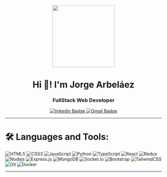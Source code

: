

<div id="header" align="center">
  <img src="https://media.giphy.com/media/bGgsc5mWoryfgKBx1u/giphy.gif" width="200" />
  <h1 align="center"> Hi 👋! I'm Jorge Arbeláez </h1>
  <h3 align="center"><strong>FullStack Web Developer</strong></h3>
</div>
<div id="badges" align="center">
    <a href="https://www.linkedin.com/in/jorge-arbelaez">
      <img src="https://img.shields.io/badge/-LinkedIn-blue?style=flat&logo=Linkedin&logoColor=white" alt="linkedin Badge" />
    </a>
    <a href="mailto:jorge.a.arbelaez.c@gmail.com">
      <img src="https://img.shields.io/badge/-Gmail-c14438?style=flat&logo=Gmail&logoColor=white" alt="Gmail Badge" />
    </a>  
</div>
    
---    
# 🛠️ Languages and Tools:
![HTML5](https://img.shields.io/badge/-HTML5-333333?style=flat&logo=HTML5)
![CSS3](https://img.shields.io/badge/-CSS3-black?style=flat-square&logo=css3)
![JavaScript](https://img.shields.io/badge/-JavaScript-black?style=flat-square&logo=javascript)
![Python](https://img.shields.io/badge/Python-333333?style=flat&logo=python&logoColor=white)
![TypeScript](https://img.shields.io/badge/-TypeScript-333333?style=flat&logo=TypeScript)
![React](https://img.shields.io/badge/-React-black?style=flat-square&logo=React)
![Redux](https://img.shields.io/badge/-Redux-black?style=flat-square&logo=Redux)
![Nodejs](https://img.shields.io/badge/-Nodejs-black?style=flat-square&logo=Node.js)
![Express.js](https://img.shields.io/badge/-Express-black?style=flat-square&logo=expressjs)
![MongoDB](https://img.shields.io/badge/-MongoDB-black?style=flat-square&logo=mongodb)
![Socket.io](https://img.shields.io/badge/-Socket-black?style=flat-square&logo=socket.io)
![Bootstrap](https://img.shields.io/badge/-Bootstrap-black?style=flat-square&logo=bootstrap)
![TailwindCSS](https://img.shields.io/badge/-TailwindCSS-333333?style=flat&logo=tailwindcss)
![Git](https://img.shields.io/badge/-Git-black?style=flat-square&logo=git)
![Docker](https://img.shields.io/badge/-Docker-333333?style=flat&logo=docker)


      
 ---
<!--
 ### My stats :
      
[![GitHub Streak](http://github-readme-streak-stats.herokuapp.com?user=jorgearbelaez&theme=Javascript&hide_border=true)](https://git.io/streak-stats)
      
-->
      

      
 
<!--
**jorgearbelaez/jorgearbelaez** is a ✨ _special_ ✨ repository because its `README.md` (this file) appears on your GitHub profile.

Here are some ideas to get you started:

- 🔭 I’m currently working on ...
- 🌱 I’m currently learning ...
- 👯 I’m looking to collaborate on ...
- 🤔 I’m looking for help with ...
- 💬 Ask me about ...
- 📫 How to reach me: ...
- 😄 Pronouns: ...
- ⚡ Fun fact: ...
-->

